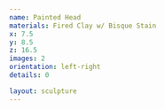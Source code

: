 ```yaml
---
name: Painted Head
materials: Fired Clay w/ Bisque Stain
x: 7.5
y: 8.5
z: 16.5
images: 2
orientation: left-right
details: 0

layout: sculpture
---
```


